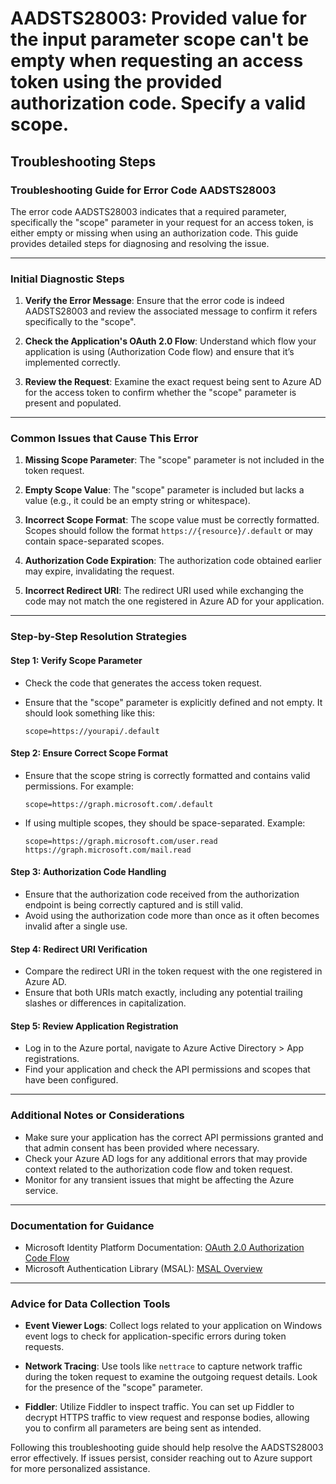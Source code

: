 
# AADSTS28003: Provided value for the input parameter scope can't be empty when requesting an access token using the provided authorization code. Specify a valid scope.


## Troubleshooting Steps
### Troubleshooting Guide for Error Code AADSTS28003

The error code AADSTS28003 indicates that a required parameter, specifically the "scope" parameter in your request for an access token, is either empty or missing when using an authorization code. This guide provides detailed steps for diagnosing and resolving the issue.

---

### Initial Diagnostic Steps

1. **Verify the Error Message**: Ensure that the error code is indeed AADSTS28003 and review the associated message to confirm it refers specifically to the "scope".

2. **Check the Application's OAuth 2.0 Flow**: Understand which flow your application is using (Authorization Code flow) and ensure that it’s implemented correctly.

3. **Review the Request**: Examine the exact request being sent to Azure AD for the access token to confirm whether the "scope" parameter is present and populated.

---

### Common Issues that Cause This Error

1. **Missing Scope Parameter**: The "scope" parameter is not included in the token request.

2. **Empty Scope Value**: The "scope" parameter is included but lacks a value (e.g., it could be an empty string or whitespace).

3. **Incorrect Scope Format**: The scope value must be correctly formatted. Scopes should follow the format `https://{resource}/.default` or may contain space-separated scopes.

4. **Authorization Code Expiration**: The authorization code obtained earlier may expire, invalidating the request.

5. **Incorrect Redirect URI**: The redirect URI used while exchanging the code may not match the one registered in Azure AD for your application.

---

### Step-by-Step Resolution Strategies

#### Step 1: Verify Scope Parameter

- Check the code that generates the access token request.
- Ensure that the "scope" parameter is explicitly defined and not empty. It should look something like this:
  
  ```plaintext
  scope=https://yourapi/.default
  ```

#### Step 2: Ensure Correct Scope Format

- Ensure that the scope string is correctly formatted and contains valid permissions. For example:
  
  ```plaintext
  scope=https://graph.microsoft.com/.default
  ```

- If using multiple scopes, they should be space-separated. Example:
  
  ```plaintext
  scope=https://graph.microsoft.com/user.read https://graph.microsoft.com/mail.read
  ```

#### Step 3: Authorization Code Handling

- Ensure that the authorization code received from the authorization endpoint is being correctly captured and is still valid.
- Avoid using the authorization code more than once as it often becomes invalid after a single use.

#### Step 4: Redirect URI Verification

- Compare the redirect URI in the token request with the one registered in Azure AD.
- Ensure that both URIs match exactly, including any potential trailing slashes or differences in capitalization.

#### Step 5: Review Application Registration

- Log in to the Azure portal, navigate to Azure Active Directory > App registrations.
- Find your application and check the API permissions and scopes that have been configured.

---

### Additional Notes or Considerations

- Make sure your application has the correct API permissions granted and that admin consent has been provided where necessary.
- Check your Azure AD logs for any additional errors that may provide context related to the authorization code flow and token request.
- Monitor for any transient issues that might be affecting the Azure service.

---

### Documentation for Guidance

- Microsoft Identity Platform Documentation: [OAuth 2.0 Authorization Code Flow](https://docs.microsoft.com/en-us/azure/active-directory/develop/v2-oauth2-auth-code-flow)
- Microsoft Authentication Library (MSAL): [MSAL Overview](https://docs.microsoft.com/en-us/azure/active-directory/develop/msal-overview)

---

### Advice for Data Collection Tools

- **Event Viewer Logs**: Collect logs related to your application on Windows event logs to check for application-specific errors during token requests.
  
- **Network Tracing**: Use tools like `nettrace` to capture network traffic during the token request to examine the outgoing request details. Look for the presence of the "scope" parameter.

- **Fiddler**: Utilize Fiddler to inspect traffic. You can set up Fiddler to decrypt HTTPS traffic to view request and response bodies, allowing you to confirm all parameters are being sent as intended.

Following this troubleshooting guide should help resolve the AADSTS28003 error effectively. If issues persist, consider reaching out to Azure support for more personalized assistance.